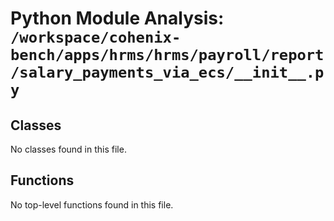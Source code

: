 # Python Module Analysis: `/workspace/cohenix-bench/apps/hrms/hrms/payroll/report/salary_payments_via_ecs/__init__.py`

## Classes

No classes found in this file.


## Functions

No top-level functions found in this file.

